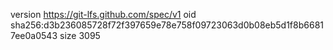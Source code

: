 version https://git-lfs.github.com/spec/v1
oid sha256:d3b236085728f72f397659e78e758f09723063d0b08eb5d1f8b66817ee0a0543
size 3095
